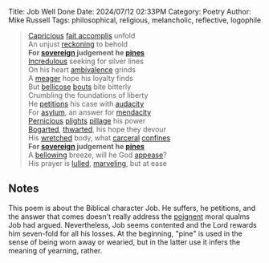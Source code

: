 Title: Job Well Done
Date: 2024/07/12 02:33PM
Category: Poetry
Author: Mike Russell
Tags: philosophical, religious, melancholic, reflective, logophile

> [Capricious](https://www.merriam-webster.com/dictionary/Capricious) [fait accomplis](https://www.merriam-webster.com/dictionary/accomplis) unfold<br>
> An unjust [reckoning](https://www.merriam-webster.com/dictionary/reckoning) to behold<br>
> **For [sovereign](https://www.merriam-webster.com/dictionary/sovereign) judgement he [pines](https://www.merriam-webster.com/dictionary/pines)<br>**
> [Incredulous](https://www.merriam-webster.com/dictionary/Incredulous) seeking for silver lines<br>
> On his heart [ambivalence](https://www.merriam-webster.com/dictionary/ambivalence) grinds<br>
> A [meager](https://www.merriam-webster.com/dictionary/meager) hope his loyalty finds<br>
> But [bellicose](https://www.merriam-webster.com/dictionary/bellicose) [bouts](https://www.merriam-webster.com/dictionary/bouts) bite bitterly<br>
> Crumbling the foundations of liberty<br>
> He [petitions](https://www.merriam-webster.com/dictionary/petitions) his case with [audacity](https://www.merriam-webster.com/dictionary/audacity)<br>
> For [asylum](https://www.merriam-webster.com/dictionary/asylum), an answer for [mendacity](https://www.merriam-webster.com/dictionary/mendacity)<br>
> [Pernicious](https://www.merriam-webster.com/dictionary/Pernicious) [plights](https://www.merriam-webster.com/dictionary/plights) [pillage](https://www.merriam-webster.com/dictionary/pillage) his power<br>
> [Bogarted](https://www.merriam-webster.com/dictionary/Bogarted), [thwarted](https://www.merriam-webster.com/dictionary/thwarted), his hope they devour<br>
> His [wretched](https://www.merriam-webster.com/dictionary/wretched) body, what [carceral](https://www.merriam-webster.com/dictionary/carceral) [confines](https://www.merriam-webster.com/dictionary/confines)<br>
> **For [sovereign](https://www.merriam-webster.com/dictionary/sovereign) judgement he [pines](https://www.merriam-webster.com/dictionary/pines)<br>**
> A [bellowing](https://www.merriam-webster.com/dictionary/bellowing) breeze, will he God [appease](https://www.merriam-webster.com/dictionary/appease)?<br>
> His prayer is [lulled](https://www.merriam-webster.com/dictionary/lulled), [marveling](https://www.merriam-webster.com/dictionary/marveling), but at ease

## Notes

This poem is about the Biblical character Job. He suffers, he petitions, and the answer that comes doesn't really address the [poignent](https://www.merriam-webster.com/dictionary/poignant) moral qualms Job had argued. Nevertheless, Job seems contented and the Lord rewards him seven-fold for all his losses. At the beginning, "pine" is used in the sense of being worn away or wearied, but in the latter use it infers the meaning of yearning, rather.